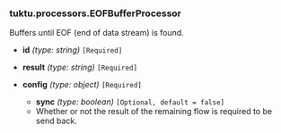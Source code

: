 ### tuktu.processors.EOFBufferProcessor
Buffers until EOF (end of data stream) is found.

  * **id** *(type: string)* `[Required]`

  * **result** *(type: string)* `[Required]`

  * **config** *(type: object)* `[Required]`

    * **sync** *(type: boolean)* `[Optional, default = false]`
    - Whether or not the result of the remaining flow is required to be send back.


